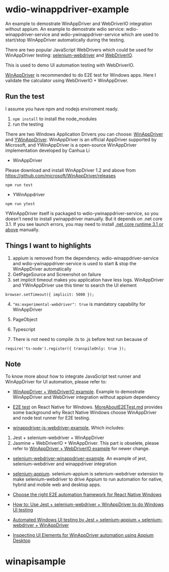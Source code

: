 # wdio-winappdriver-example
An example to demostrate WinAppDriver and WebDriverIO integration without appium.
An example to demostrate wdio service: wdio-winappdriver-service and wdio-ywinappdriver-service which are used to start/stop WinAppDriver automatically during the testing.

There are two popular JavaScript WebDrivers which could be used for WinAppDriver testing: [selenium-webdriver](https://www.npmjs.com/package/selenium-webdriver) and [WebDriverIO](https://webdriver.io/).

This is used to demo UI automation testing with WebDriverIO.

[WinAppDriver](https://github.com/Microsoft/WinAppDriver) is recommended to do E2E test for Windows apps.
Here I validate the calculator using WebDriverIO + WinAppDriver.


## Run the test

I assume you have npm and nodejs enviroment ready.

1. `npm install` to install the node_modules
2. run the testing

There are two Windows Application Drivers you can choose: [WinAppDriver](https://github.com/Microsoft/WinAppDriver) and [YWinAppDriver](https://github.com/licanhua/YWinAppDriver).
WinAppDriver is an official AppDriver supported by Microsoft, and YWinAppDriver is a open-source WinAppDriver implementation developed by Canhua Li

- WinAppDriver

Please download and install WinAppDriver 1.2 and above from https://github.com/microsoft/WinAppDriver/releases 
```
npm run test
```

- YWinAppdriver

```
npm run ytest
```

YWinAppDriver itself is packaged to wdio-ywinappdriver-service, so you doesn't need to install ywinappdriver manually. But it depends on .net core 3.1. If you see launch errors, you may need to install [.net core runtime 3.1 or above](https://dotnet.microsoft.com/download/dotnet-core) manually.

## Things I want to highlights
1. appium is removed from the dependency. wdio-winappdriver-service and wdio-ywinappdriver-service is used to start & stop the WinAppDriver automatically
2. GetPageSource and Screenshot on failure
3. set implicit timeout makes you application have less logs. WinAppDriver and YWinAppDriver use this timer to search the UI element
```
browser.setTimeout({ implicit: 5000 });
```
4. `"ms:experimental-webdriver": true` is mandatory capability for WinAppDriver

5. PageObject
6. Typescript
7. There is not need to compile .ts to .js before test run because of
```
require('ts-node').register({ transpileOnly: true });
```

## Note
To know more about how to integrate JavaScript test runner and WinAppDriver for UI automation, please refer to:
- [WinAppDriver + WebDriverIO example](https://github.com/licanhua/wdio-winappdriver-example). Example to demostrate WinAppDriver and WebDriver integration without appium dependency
- [E2E test](https://github.com/microsoft/react-native-windows/blob/master/vnext/docs/E2ETest.md) on React Native for Windows. [MoreAboutE2ETest.md](https://github.com/microsoft/react-native-windows/blob/master/vnext/docs/MoreAboutE2ETest.md) provides some background why React Native Windows choose WinAppDriver and node test runner for E2E testing.

- [winappdriver-js-webdriver-example](https://github.com/react-native-windows/winappdriver-js-webdriver-example), Which includes:
1. Jest + selenium-webdriver + WinAppDriver
2. Jasmine + WebDriverIO + WinAppDriver. This part is obselete, please refer to  [WinAppDriver + WebDriverIO example](https://github.com/licanhua/wdio-winappdriver-example) for newer change.

- [selenium-webdriver-winappdriver-example](https://github.com/react-native-windows/selenium-webdriver-winappdriver-example). 
An example of jest, selenium-webdriver and winappdriver integration

- [selenium-appium](https://github.com/react-native-windows/selenium-appium). selenium-appium is selenium-webdriver extension to make selenium-webdriver to drive Appium to run automation for native, hybrid and mobile web and desktop apps.

- [Choose the right E2E automation framework for React Native Windows](https://medium.com/@licanhua/choose-the-right-e2e-automation-framework-for-react-native-windows-83ade8b16b52)
- [How to: Use Jest + selenium-webdriver + WinAppDriver to do Windows UI testing](https://medium.com/@licanhua/how-to-use-jest-selenium-webdriver-winappdriver-to-do-windows-ui-testing-c9d074e698ed)
- [Automated Windows UI testing by Jest + selenium-appium + selenium-webdriver + WinAppDriver](https://medium.com/@licanhua/automated-windows-ui-testing-by-jest-selenium-appium-selenium-webdriver-winappdriver-6cb708121d71)
- [Inspecting UI Elements for WinAppDriver automation using Appium Desktop](https://medium.com/@licanhua/inspecting-ui-elements-for-winappdriver-automation-using-appium-desktop-8f178b2d0d6c)


# winapisample
